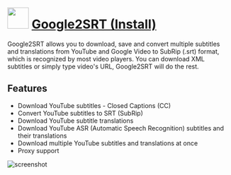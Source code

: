 ﻿# <img src="https://cdn.jsdelivr.net/gh/chtof/chocolatey-packages/automatic/google2srt.install/google2srt.install.png" width="48" height="48"/> [Google2SRT (Install)](https://chocolatey.org/packages/google2srt.install)

Google2SRT allows you to download, save and convert multiple subtitles and translations from YouTube and Google Video to SubRip (.srt) format, which is recognized by most video players. You can download XML subtitles or simply type video's URL, Google2SRT will do the rest.

## Features
- Download YouTube subtitles - Closed Captions (CC)
- Convert YouTube subtitles to SRT (SubRip)
- Download YouTube subtitle translations
- Download YouTube ASR (Automatic Speech Recognition) subtitles and their translations
- Download multiple YouTube subtitles and translations at once
- Proxy support

![screenshot](https://cdn.jsdelivr.net/gh/chtof/chocolatey-packages/automatic/google2srt.install/screenshot.png)